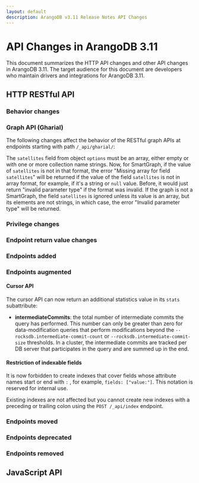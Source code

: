 ```yaml
---
layout: default
description: ArangoDB v3.11 Release Notes API Changes
---
```

API Changes in ArangoDB 3.11
============================

This document summarizes the HTTP API changes and other API changes in ArangoDB 3.11.
The target audience for this document are developers who maintain drivers and
integrations for ArangoDB 3.11.

## HTTP RESTful API

### Behavior changes

### Graph API (Gharial)

The following changes affect the behavior of the RESTful graph APIs at
endpoints starting with path `/_api/gharial/`:

The `satellites` field from object `options` must be an array, either empty or  
with one or more collection name strings. Now, for SmartGraph, if the value of
`satellites` is not in that format, the error "Missing array for field 
`satellites`" will be returned if the value of the field `satellites` is not in
array format, for example, if it's a string or `null` value. Before, it would 
just return "invalid parameter type" if the format was invalid. If the graph is
not a SmartGraph, the field `satellites` is ignored unless its value is an 
array, but its elements are not strings, in which case, the error 
"Invalid parameter type" will be returned.  


### Privilege changes



### Endpoint return value changes



### Endpoints added



### Endpoints augmented

#### Cursor API

The cursor API can now return an additional statistics value in its `stats` subattribute:

- **intermediateCommits**: the total number of intermediate commits the query has performed. 
  This number can only be greater than zero for data-modification queries that perform modifications 
  beyond the `--rocksdb.intermediate-commit-count` or `--rocksdb.intermediate-commit-size` thresholds.
  In a cluster, the intermediate commits are tracked per DB server that participates in the query
  and are summed up in the end.

#### Restriction of indexable fields

It is now forbidden to create indexes that cover fields whose attribute names
start or end with `:` , for example, `fields: ["value:"]`. This notation is
reserved for internal use.

Existing indexes are not affected but you cannot create new indexes with a
preceding or trailing colon using the `POST /_api/index` endpoint.

### Endpoints moved



### Endpoints deprecated



### Endpoints removed



## JavaScript API

